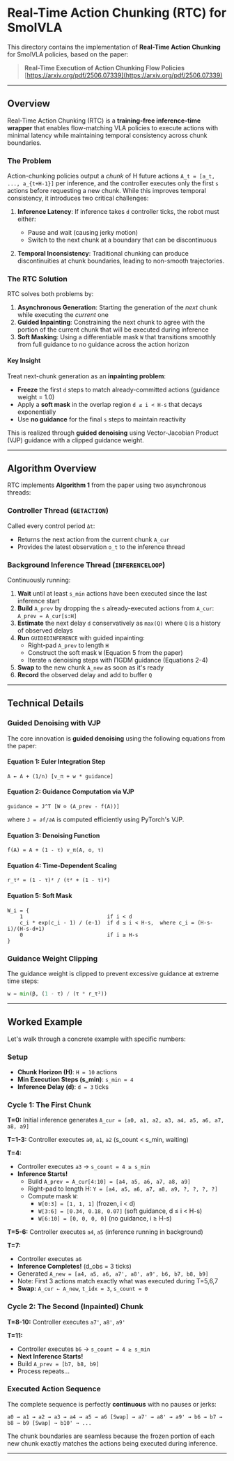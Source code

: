# Real-Time Action Chunking (RTC) for SmolVLA

This directory contains the implementation of **Real-Time Action Chunking** for SmolVLA policies, based on the paper:

> **Real-Time Execution of Action Chunking Flow Policies**
> [https://arxiv.org/pdf/2506.07339](https://arxiv.org/pdf/2506.07339)

---

## Overview

Real-Time Action Chunking (RTC) is a **training-free inference-time wrapper** that enables flow-matching VLA policies to execute actions with minimal latency while maintaining temporal consistency across chunk boundaries.

### The Problem

Action-chunking policies output a _chunk_ of H future actions `A_t = [a_t, ..., a_{t+H-1}]` per inference, and the controller executes only the first `s` actions before requesting a new chunk. While this improves temporal consistency, it introduces two critical challenges:

1. **Inference Latency**: If inference takes `d` controller ticks, the robot must either:
   - Pause and wait (causing jerky motion)
   - Switch to the next chunk at a boundary that can be discontinuous

2. **Temporal Inconsistency**: Traditional chunking can produce discontinuities at chunk boundaries, leading to non-smooth trajectories.

### The RTC Solution

RTC solves both problems by:

1. **Asynchronous Generation**: Starting the generation of the _next_ chunk while executing the _current_ one
2. **Guided Inpainting**: Constraining the next chunk to agree with the portion of the current chunk that will be executed during inference
3. **Soft Masking**: Using a differentiable mask `W` that transitions smoothly from full guidance to no guidance across the action horizon

#### Key Insight

Treat next-chunk generation as an **inpainting problem**:

- **Freeze** the first `d` steps to match already-committed actions (guidance weight = 1.0)
- Apply a **soft mask** in the overlap region `d ≤ i < H-s` that decays exponentially
- Use **no guidance** for the final `s` steps to maintain reactivity

This is realized through **guided denoising** using Vector-Jacobian Product (VJP) guidance with a clipped guidance weight.

---

## Algorithm Overview

RTC implements **Algorithm 1** from the paper using two asynchronous threads:

### Controller Thread (`GETACTION`)

Called every control period `Δt`:

- Returns the next action from the current chunk `A_cur`
- Provides the latest observation `o_t` to the inference thread

### Background Inference Thread (`INFERENCELOOP`)

Continuously running:

1. **Wait** until at least `s_min` actions have been executed since the last inference start
2. **Build** `A_prev` by dropping the `s` already-executed actions from `A_cur`: `A_prev = A_cur[s:H]`
3. **Estimate** the next delay `d` conservatively as `max(Q)` where `Q` is a history of observed delays
4. **Run** `GUIDEDINFERENCE` with guided inpainting:
   - Right-pad `A_prev` to length `H`
   - Construct the soft mask `W` (Equation 5 from the paper)
   - Iterate `n` denoising steps with ΠGDM guidance (Equations 2-4)
5. **Swap** to the new chunk `A_new` as soon as it's ready
6. **Record** the observed delay and add to buffer `Q`

---

## Technical Details

### Guided Denoising with VJP

The core innovation is **guided denoising** using the following equations from the paper:

#### Equation 1: Euler Integration Step

```
A ← A + (1/n) [v_π + w * guidance]
```

#### Equation 2: Guidance Computation via VJP

```
guidance = J^T [W ⊙ (A_prev - f(A))]
```

where `J = ∂f/∂A` is computed efficiently using PyTorch's VJP.

#### Equation 3: Denoising Function

```
f(A) = A + (1 - τ) v_π(A, o, τ)
```

#### Equation 4: Time-Dependent Scaling

```
r_τ² = (1 - τ)² / (τ² + (1 - τ)²)
```

#### Equation 5: Soft Mask

```
W_i = {
    1                           if i < d
    c_i * exp(c_i - 1) / (e-1)  if d ≤ i < H-s,  where c_i = (H-s-i)/(H-s-d+1)
    0                           if i ≥ H-s
}
```

### Guidance Weight Clipping

The guidance weight is clipped to prevent excessive guidance at extreme time steps:

```python
w = min(β, (1 - τ) / (τ * r_τ²))
```

---

## Worked Example

Let's walk through a concrete example with specific numbers:

### Setup

- **Chunk Horizon (H)**: `H = 10` actions
- **Min Execution Steps (s_min)**: `s_min = 4`
- **Inference Delay (d)**: `d = 3` ticks

### Cycle 1: The First Chunk

**T=0:** Initial inference generates `A_cur = [a0, a1, a2, a3, a4, a5, a6, a7, a8, a9]`

**T=1-3:** Controller executes `a0`, `a1`, `a2` (s_count < s_min, waiting)

**T=4:**

- Controller executes `a3` → `s_count = 4 ≥ s_min`
- **Inference Starts!**
  - Build `A_prev = A_cur[4:10] = [a4, a5, a6, a7, a8, a9]`
  - Right-pad to length H: `Y = [a4, a5, a6, a7, a8, a9, ?, ?, ?, ?]`
  - Compute mask `W`:
    - `W[0:3] = [1, 1, 1]` (frozen, i < d)
    - `W[3:6] = [0.34, 0.18, 0.07]` (soft guidance, d ≤ i < H-s)
    - `W[6:10] = [0, 0, 0, 0]` (no guidance, i ≥ H-s)

**T=5-6:** Controller executes `a4`, `a5` (inference running in background)

**T=7:**

- Controller executes `a6`
- **Inference Completes!** (d_obs = 3 ticks)
- Generated `A_new = [a4, a5, a6, a7', a8', a9', b6, b7, b8, b9]`
- Note: First 3 actions match exactly what was executed during T=5,6,7
- **Swap:** `A_cur ← A_new`, `t_idx = 3`, `s_count = 0`

### Cycle 2: The Second (Inpainted) Chunk

**T=8-10:** Controller executes `a7'`, `a8'`, `a9'`

**T=11:**

- Controller executes `b6` → `s_count = 4 ≥ s_min`
- **Next Inference Starts!**
- Build `A_prev = [b7, b8, b9]`
- Process repeats...

### Executed Action Sequence

The complete sequence is perfectly **continuous** with no pauses or jerks:

```
a0 → a1 → a2 → a3 → a4 → a5 → a6 [Swap] → a7' → a8' → a9' → b6 → b7 → b8 → b9 [Swap] → b10' → ...
```

The chunk boundaries are seamless because the frozen portion of each new chunk exactly matches the actions being executed during inference.

---

